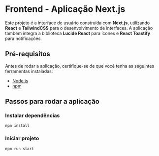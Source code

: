 # Frontend - Aplicação Next.js

Este projeto é a interface de usuário construída com **Next.js**, utilizando **React** e **TailwindCSS** para o desenvolvimento de interfaces. A aplicação também integra a biblioteca **Lucide React** para ícones e **React Toastify** para notificações.

## Pré-requisitos

Antes de rodar a aplicação, certifique-se de que você tenha as seguintes ferramentas instaladas:

- [Node.js](https://nodejs.org/en/)
- [npm](https://www.npmjs.com/)

## Passos para rodar a aplicação

### Instalar dependências

```bash
npm install
```

### Iniciar projeto

```bash
npm run start
```
